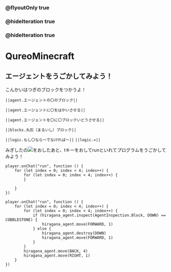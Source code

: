 ### @flyoutOnly true
### @hideIteration true
### @hideIteration true
# QureoMinecraft

## エージェントをうごかしてみよう！

こんかいはつぎのブロックをつかうよ！

``||agent.エージェントの〇のブロック||``

``||agent.エージェントに〇をはかいさせる||``

``||agent.エージェントを〇に〇ブロックいどうさせる||``

``||blocks.丸石（まるいし）ブロック||``

``||logic.もし〇なら〜でなければ〜||``
``||logic.=||``


みぎしたの![](https://raw.githubusercontent.com/camp-minecraft/TechkidsCampTutorial/master/images/playbutton.png)をおしたあと、tキーをおしてrunといれてプログラムをうごかしてみよう！

```template
player.onChat("run", function () {
    for (let index = 0; index < 4; index++) {
        for (let index = 0; index < 4; index++) {
        }

    }
})
```
```ghost
player.onChat("run", function () {
    for (let index = 0; index < 4; index++) {
        for (let index = 0; index < 4; index++) {
            if (hiragana_agent.inspect(AgentInspection.Block, DOWN) == COBBLESTONE) {
                hiragana_agent.move(FORWARD, 1)
            } else {
                hiragana_agent.destroy(DOWN)
                hiragana_agent.move(FORWARD, 1)
            }
        }
        hiragana_agent.move(BACK, 4)
        hiragana_agent.move(RIGHT, 1)
    }
})
```